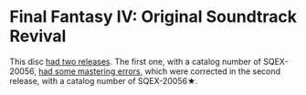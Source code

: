 # Final Fantasy IV: Original Soundtrack Revival

This disc [had two releases](https://vgmdb.net/forums/showthread.php?p=110590).  The first one, with a catalog number of SQEX-20056, [had some mastering errors](https://www.jp.square-enix.com/music/sem/page/ff_revival/FF4/), which were corrected in the second release, with a catalog number of SQEX-20056★.